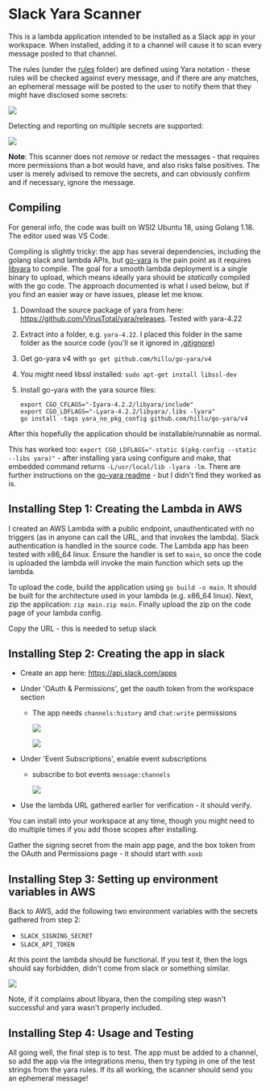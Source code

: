 # Slack Yara Scanner

This is a lambda application intended to be installed as a Slack app in your workspace. When installed, adding it to a channel will cause it to scan every message posted to that channel.

The rules (under the [rules](./rules) folder) are defined using Yara notation - these rules will be checked against every message, and if there are any matches, an ephemeral message will be posted to the user to notify them that they might have disclosed some secrets:

![](./screenshots/example1.png)

Detecting and reporting on multiple secrets are supported:

![](./screenshots/example2.png)

**Note**: This scanner does not *remove* or redact the messages - that requires more permissions than a bot would have, and also risks false positives. The user is merely advised to remove the secrets, and can obviously confirm and if necessary, ignore the message.

## Compiling

For general info, the code was built on WSl2 Ubuntu 18, using Golang 1.18. The editor used was VS Code.

Compiling is slightly tricky: the app has several dependencies, including the golang slack and lambda APIs, but [go-yara](https://github.com/hillu/go-yara) is the pain point as it requires [libyara](https://github.com/VirusTotal/yara) to compile. The goal for a smooth lambda deployment is a single binary to upload, which means ideally yara should be *statically* compiled with the go code. The approach documented is what I used below, but if you find an easier way or have issues, please let me know.

1. Download the source package of yara from here: https://github.com/VirusTotal/yara/releases. Tested with yara-4.22
2. Extract into a folder, e.g. `yara-4.22`. I placed this folder in the same folder as the source code (you'll se it ignored in [.gitignore](./.gitignore))
3. Get go-yara v4 with `go get github.com/hillu/go-yara/v4`
4. You might need libssl installed: `sudo apt-get install libssl-dev`
5. Install go-yara with the yara source files:

    ```
    export CGO_CFLAGS="-Iyara-4.2.2/libyara/include"
    export CGO_LDFLAGS="-Lyara-4.2.2/libyara/.libs -lyara"
    go install -tags yara_no_pkg_config github.com/hillu/go-yara/v4
    ```

After this hopefully the application should be installable/runnable as normal.

This has worked too: `export CGO_LDFLAGS="-static $(pkg-config --static --libs yara)"` - after installing yara using configure and make, that embedded command returns `-L/usr/local/lib -lyara -lm`. There are further instructions on the [go-yara readme](https://github.com/hillu/go-yara#static-builds) - but I didn't find they worked as is.

## Installing Step 1: Creating the Lambda in AWS

I created an AWS Lambda with a public endpoint, unauthenticated with no triggers (as in anyone can call the URL, and that invokes the lambda). Slack authentication is handled in the source code. The Lambda app has been tested with x86_64 linux. Ensure the handler is set to `main`, so once the code is uploaded the lambda will invoke the main function which sets up the lambda.

To upload the code, build the application using `go build -o main`. It should be built for the architecture used in your lambda (e.g. x86_64 linux). Next, zip the application: `zip main.zip main`. Finally upload the zip on the code page of your lambda config.

Copy the URL - this is needed to setup slack

## Installing Step 2: Creating the app in slack

- Create an app here: https://api.slack.com/apps
- Under 'OAuth & Permissions', get the oauth token from the workspace section
  - The app needs `channels:history` and `chat:write` permissions

    ![](screenshots/token.png)

    ![](screenshots/scopes.png)

- Under 'Event Subscriptions', enable event subscriptions
  - subscribe to bot events `message:channels`

    ![](screenshots/events.png)

- Use the lambda URL gathered earlier for verification - it should verify.

You can install into your workspace at any time, though you might need to do multiple times if you add those scopes after installing.

Gather the signing secret from the main app page, and the box token from the OAuth and Permissions page - it should start with `xoxb`

## Installing Step 3: Setting up environment variables in AWS

Back to AWS, add the following two environment variables with the secrets gathered from step 2:

- `SLACK_SIGNING_SECRET`
- `SLACK_API_TOKEN`

At this point the lambda should be functional. If you test it, then the logs should say forbidden, didn't come from slack or something similar. 

![](screenshots/test-succeeded.png)

Note, if it complains about libyara, then the compiling step wasn't successful and yara wasn't properly included.

## Installing Step 4: Usage and Testing

All going well, the final step is to test. The app must be added to a channel, so add the app via the integrations menu, then try typing in one of the test strings from the yara rules. If its all working, the scanner should send you an ephemeral message!